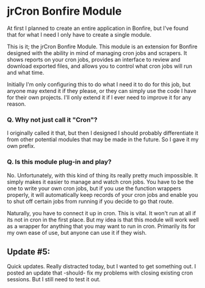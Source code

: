 # jrCron Bonfire Module

At first I planned to create an entire application in Bonfire, but I've found that for what I need I only have to create a single module.


This is it; the jrCron Bonfire Module. This module is an extension for Bonfire designed with the ability in mind of managing cron jobs and scrapers. It shows reports on your cron jobs, provides an interface to review and download exported files, and allows you to control what cron jobs will run and what time.


Initially I'm only configuring this to do what I need it to do for this job, but anyone may extend it if they please, or they can simply use the code I have for their own projects. I'll only extend it if I ever need to improve it for any reason.



### Q. Why not just call it "Cron"?

I originally called it that, but then I designed I should probably differentiate it from other potential modules that may be made in the future. So I gave it my own prefix.


### Q. Is this module plug-in and play?

No. Unfortunately, with this kind of thing its really pretty much impossible. It simply makes it easier to manage and watch cron jobs. You have to be the one to write your own cron jobs, but if you use the function wrappers properly, it will automatically keep records of your cron jobs and enable you to shut off certain jobs from running if you decide to go that route.

Naturally, you have to connect it up in cron. This is vital. It won't run at all if its not in cron in the first place. But my idea is that this module will work well as a wrapper for anything that you may want to run in cron. Primarily its for my own ease of use, but anyone can use it if they wish.



## Update #5:

Quick updates. Really distracted today, but I wanted to get something out. I posted an update that -should- fix my problems with closing existing cron sessions. But I still need to test it out.